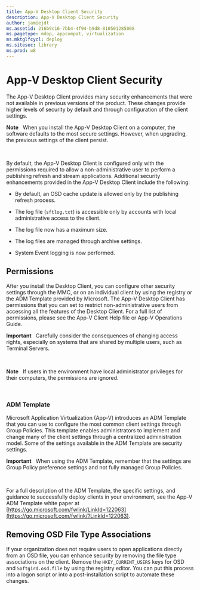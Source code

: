 ```yaml
---
title: App-V Desktop Client Security
description: App-V Desktop Client Security
author: jamiejdt
ms.assetid: 216b9c16-7bb4-4f94-b9d8-810501285008
ms.pagetype: mdop, appcompat, virtualization
ms.mktglfcycl: deploy
ms.sitesec: library
ms.prod: w8
---
```



# App-V Desktop Client Security


The App-V Desktop Client provides many security enhancements that were not available in previous versions of the product. These changes provide higher levels of security by default and through configuration of the client settings.

**Note**  
When you install the App-V Desktop Client on a computer, the software defaults to the most secure settings. However, when upgrading, the previous settings of the client persist.

 

By default, the App-V Desktop Client is configured only with the permissions required to allow a non-administrative user to perform a publishing refresh and stream applications. Additional security enhancements provided in the App-V Desktop Client include the following:

-   By default, an OSD cache update is allowed only by the publishing refresh process.

-   The log file (`sftlog.txt`) is accessible only by accounts with local administrative access to the client.

-   The log file now has a maximum size.

-   The log files are managed through archive settings.

-   System Event logging is now performed.

## Permissions


After you install the Desktop Client, you can configure other security settings through the MMC, or on an individual client by using the registry or the ADM Template provided by Microsoft. The App-V Desktop Client has permissions that you can set to restrict non-administrative users from accessing all the features of the Desktop Client. For a full list of permissions, please see the App-V Client Help file or App-V Operations Guide.

**Important**  
Carefully consider the consequences of changing access rights, especially on systems that are shared by multiple users, such as Terminal Servers.

 

**Note**  
If users in the environment have local administrator privileges for their computers, the permissions are ignored.

 

### ADM Template

Microsoft Application Virtualization (App-V) introduces an ADM Template that you can use to configure the most common client settings through Group Policies. This template enables administrators to implement and change many of the client settings through a centralized administration model. Some of the settings available in the ADM Template are security settings.

**Important**  
When using the ADM Template, remember that the settings are Group Policy preference settings and not fully managed Group Policies.

 

For a full description of the ADM Template, the specific settings, and guidance to successfully deploy clients in your environment, see the App-V ADM Template white paper at [https://go.microsoft.com/fwlink/LinkId=122063](https://go.microsoft.com/fwlink/?LinkId=122063).

## Removing OSD File Type Associations


If your organization does not require users to open applications directly from an OSD file, you can enhance security by removing the file type associations on the client. Remove the `HKEY_CURRENT_USERS` keys for OSD and `Softgird.osd.file` by using the registry editor. You can put this process into a logon script or into a post-installation script to automate these changes.

 

 





